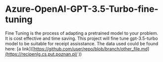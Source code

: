 # Azure-OpenAI-GPT-3.5-Turbo-fine-tuning
Fine Tuning is the process of adapting a pretrained model to your problem.
It is cost effective and time saving.
This project will fine tune gpt-3.5-turbo model to be suitable for receipt assisstance.
The data used could be found here: [a link]([https://github.com/user/repo/blob/branch/other_file.md](https://recipenlg.cs.put.poznan.pl/ ))
